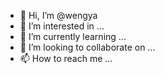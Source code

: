 - 👋 Hi, I’m @wengya
- 👀 I’m interested in ...
- 🌱 I’m currently learning ...
- 💞️ I’m looking to collaborate on ...
- 📫 How to reach me ...

<!---
wengya/wengya is a ✨ special ✨ repository because its `README.md` (this file) appears on your GitHub profile.
You can click the Preview link to take a look at your changes.
--->
